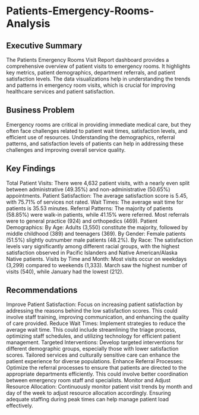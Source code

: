 # Patients-Emergency-Rooms-Analysis
## __Executive Summary__
The Patients Emergency Rooms Visit Report dashboard provides a comprehensive overview of patient visits to emergency rooms. It highlights key metrics, patient demographics, department referrals, and patient satisfaction levels. The data visualizations help in understanding the trends and patterns in emergency room visits, which is crucial for improving healthcare services and patient satisfaction.

## __Business Problem__
Emergency rooms are critical in providing immediate medical care, but they often face challenges related to patient wait times, satisfaction levels, and efficient use of resources. Understanding the demographics, referral patterns, and satisfaction levels of patients can help in addressing these challenges and improving overall service quality.

## __Key Findings__
Total Patient Visits: There were 4,632 patient visits, with a nearly even split between administrative (49.35%) and non-administrative (50.65%) appointments.
Patient Satisfaction: The average satisfaction score is 5.45, with 75.71% of services not rated.
Wait Times: The average wait time for patients is 35.53 minutes.
Referral Patterns: The majority of patients (58.85%) were walk-in patients, while 41.15% were referred. Most referrals were to general practice (924) and orthopedics (469).
Patient Demographics:
By Age: Adults (3,550) constitute the majority, followed by middle childhood (389) and teenagers (369).
By Gender: Female patients (51.5%) slightly outnumber male patients (48.2%).
By Race: The satisfaction levels vary significantly among different racial groups, with the highest satisfaction observed in Pacific Islanders and Native American/Alaska Native patients.
Visits by Time and Month: Most visits occur on weekdays (3,299) compared to weekends (1,333). March saw the highest number of visits (540), while January had the lowest (212).

## __Recommendations__
Improve Patient Satisfaction: Focus on increasing patient satisfaction by addressing the reasons behind the low satisfaction scores. This could involve staff training, improving communication, and enhancing the quality of care provided.
Reduce Wait Times: Implement strategies to reduce the average wait time. This could include streamlining the triage process, optimizing staff schedules, and utilizing technology for efficient patient management.
Targeted Interventions: Develop targeted interventions for different demographic groups, especially those with lower satisfaction scores. Tailored services and culturally sensitive care can enhance the patient experience for diverse populations.
Enhance Referral Processes: Optimize the referral processes to ensure that patients are directed to the appropriate departments efficiently. This could involve better coordination between emergency room staff and specialists.
Monitor and Adjust Resource Allocation: Continuously monitor patient visit trends by month and day of the week to adjust resource allocation accordingly. Ensuring adequate staffing during peak times can help manage patient load effectively.
